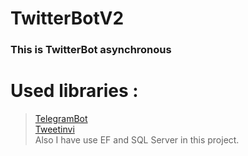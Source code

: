 # TwitterBotV2
### This is TwitterBot asynchronous 
# Used libraries :
>[TelegramBot](https://github.com/TelegramBots/Telegram.Bot) <br/>
>[Tweetinvi](https://github.com/linvi/tweetinvi) <br/>
Also I have use EF and SQL Server in this project.
